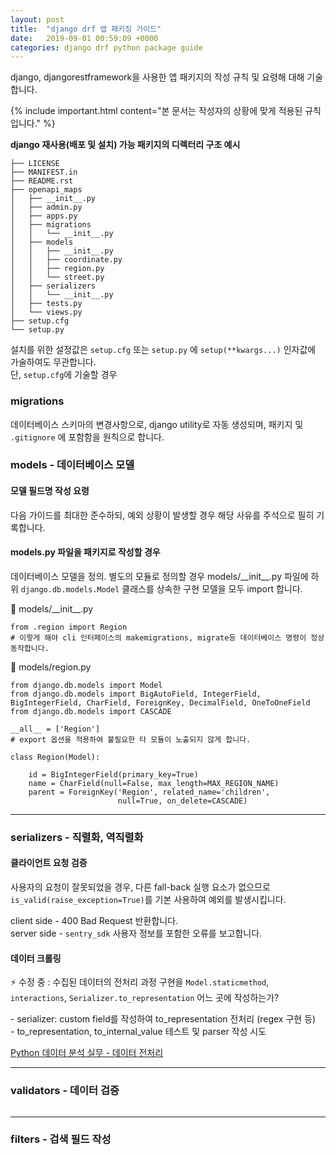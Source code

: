 ```yaml
---
layout: post
title:  "django drf 앱 패키징 가이드"
date:   2019-09-01 00:59:09 +0000
categories: django drf python package guide
---
```


django, djangorestframework을 사용한 앱 패키지의 작성 규칙 및 요령해 대해 기술합니다.

{% include important.html content="본 문서는 작성자의 상황에 맞게 적용된 규칙입니다." %}

**django 재사용(배포 및 설치) 가능 패키지의 디렉터리 구조 예시**

```
├── LICENSE
├── MANIFEST.in
├── README.rst
├── openapi_maps
│   ├── __init__.py
│   ├── admin.py
│   ├── apps.py
│   ├── migrations
│   │   └── __init__.py
│   ├── models
│   │   ├── __init__.py
│   │   ├── coordinate.py
│   │   ├── region.py
│   │   └── street.py
│   ├── serializers
│   │   └── __init__.py
│   ├── tests.py
│   └── views.py
├── setup.cfg
└── setup.py
```

설치를 위한 설정값은 `setup.cfg` 또는 `setup.py` 에 `setup(**kwargs...)` 인자값에 가술하여도 무관합니다.  
단, `setup.cfg`에 기술할 경우

### migrations
데이터베이스 스키마의 변경사항으로, django utility로 자동 생성되며, 패키지 및 `.gitignore` 에 포함함을 원칙으로 합니다.


### models - 데이터베이스 모델

#### 모델 필드명 작성 요령

다음 가이드를 최대한 준수하되, 예외 상황이 발생할 경우 해당 사유를 주석으로 필히 기록합니다.



#### models.py 파일을 패키지로 작성할 경우

데이터베이스 모델을 정의. 별도의 모듈로 정의할 경우 models/\_\_init\_\_.py 파일에 하위 `django.db.models.Model` 클래스를 상속한 구현 모델을 모두 import 합니다.

📝 models/\_\_init\_\_.py
```
from .region import Region
# 이렇게 해야 cli 인터페이스의 makemigrations, migrate등 데이터베이스 명령이 정상 동작합니다.
```

📝 models/region.py
```
from django.db.models import Model
from django.db.models import BigAutoField, IntegerField, BigIntegerField, CharField, ForeignKey, DecimalField, OneToOneField
from django.db.models import CASCADE

__all__ = ['Region']
# export 옵션을 적용하여 불필요한 타 모듈이 노출되지 않게 합니다.

class Region(Model):

    id = BigIntegerField(primary_key=True)
    name = CharField(null=False, max_length=MAX_REGION_NAME)
    parent = ForeignKey('Region', related_name='children',
                        null=True, on_delete=CASCADE)
```

****

### serializers - 직렬화, 역직렬화

#### 클라이언트 요청 검증
사용자의 요청이 잘못되었을 경우, 다른 fall-back 실행 요소가 없으므로 `is_valid(raise_exception=True)`를 기본 사용하여 예외를 발생시킵니다.

client side - 400 Bad Request 반환합니다.  
server side - `sentry_sdk` 사용자 정보를 포함한 오류를 보고합니다.

#### 데이터 크롤링
⚡ 수정 중 : 수집된 데이터의 전처리 과정 구현을 `Model.staticmethod`, `interactions`, `Serializer.to_representation` 어느 곳에 작성하는가?   

\- serializer: custom field를 작성하여 to_representation 전처리 (regex 구현 등)  
\- to_representation, to_internal_value 테스트 및 parser 작성 시도

[Python 데이터 분석 실무 - 데이터 전처리](https://wikidocs.net/16574)

****

### validators - 데이터 검증

```

```

****

### filters - 검색 필드 작성
